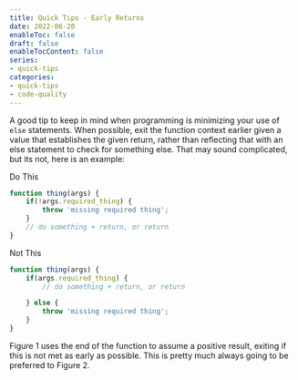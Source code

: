 ```yaml
---
title: Quick Tips - Early Returns
date: 2022-06-20
enableToc: false
draft: false
enableTocContent: false
series:
- quick-tips
categories:
- quick-tips
- code-quality
---
```


A good tip to keep in mind when programming is minimizing your use of `else` statements. When possible, exit the function context earlier given a value that establishes the given return, rather than reflecting that with an else statement to check for something else. That may sound complicated, but its not, here is an example:

Do This
```javascript
function thing(args) {
	if(!args.required_thing) {
		throw 'missing required thing';
	}
	// do something + return, or return
}
```

Not This

```javascript
function thing(args) {
	if(args.required_thing) {
		// do something + return, or return

	} else {
		throw 'missing required thing';
	}
}
```

Figure 1 uses the end of the function to assume a positive result, exiting if this is not met as early as possible. This is pretty much always going to be preferred to Figure 2.
